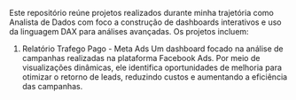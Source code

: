 Este repositório reúne projetos realizados durante minha trajetória como Analista de Dados com foco a construção de dashboards interativos e uso da linguagem DAX para análises avançadas. Os projetos incluem:

1. Relatório Trafego Pago - Meta Ads
Um dashboard focado na análise de campanhas realizadas na plataforma Facebook Ads. Por meio de visualizações dinâmicas, ele identifica oportunidades de melhoria para otimizar o retorno de leads, reduzindo custos e aumentando a eficiência das campanhas.
